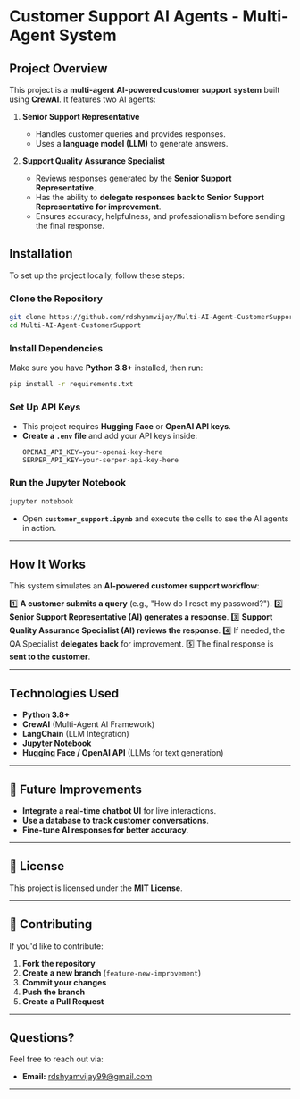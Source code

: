 # Customer Support AI Agents - Multi-Agent System

## Project Overview
This project is a **multi-agent AI-powered customer support system** built using **CrewAI**. It features two AI agents:

1. **Senior Support Representative** 
   - Handles customer queries and provides responses.
   - Uses a **language model (LLM)** to generate answers.

2. **Support Quality Assurance Specialist** 
   - Reviews responses generated by the **Senior Support Representative**.
   - Has the ability to **delegate responses back to Senior Support Representative for improvement**.
   - Ensures accuracy, helpfulness, and professionalism before sending the final response.

## Installation
To set up the project locally, follow these steps:

### **Clone the Repository**
```bash
git clone https://github.com/rdshyamvijay/Multi-AI-Agent-CustomerSupport.git
cd Multi-AI-Agent-CustomerSupport
```

### **Install Dependencies**
Make sure you have **Python 3.8+** installed, then run:
```bash
pip install -r requirements.txt
```

### **Set Up API Keys**
- This project requires **Hugging Face** or **OpenAI API keys**.
- **Create a `.env` file** and add your API keys inside:
  ```
  OPENAI_API_KEY=your-openai-key-here
  SERPER_API_KEY=your-serper-api-key-here
  ```

### **Run the Jupyter Notebook**
```bash
jupyter notebook
```
- Open **`customer_support.ipynb`** and execute the cells to see the AI agents in action.

---

## How It Works
This system simulates an **AI-powered customer support workflow**:

1️⃣ **A customer submits a query** (e.g., "How do I reset my password?").
2️⃣ **Senior Support Representative (AI) generates a response**.
3️⃣ **Support Quality Assurance Specialist (AI) reviews the response**.
4️⃣ If needed, the QA Specialist **delegates back** for improvement.
5️⃣ The final response is **sent to the customer**.

---

## Technologies Used
- **Python 3.8+** 
- **CrewAI** (Multi-Agent AI Framework)
- **LangChain** (LLM Integration)
- **Jupyter Notebook** 
- **Hugging Face / OpenAI API** (LLMs for text generation)

---

## 📌 Future Improvements
- **Integrate a real-time chatbot UI** for live interactions.
- **Use a database to track customer conversations**.
- **Fine-tune AI responses for better accuracy**.

---

## 📝 License
This project is licensed under the **MIT License**.

---

## 🤝 Contributing
If you'd like to contribute:
1. **Fork the repository**
2. **Create a new branch** (`feature-new-improvement`)
3. **Commit your changes**
4. **Push the branch**
5. **Create a Pull Request**

---

## Questions?
Feel free to reach out via:
- **Email:** rdshyamvijay99@gmail.com

---


